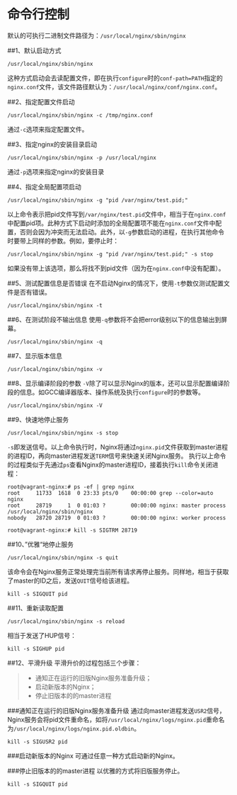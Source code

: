 # 命令行控制
默认的可执行二进制文件路径为：`/usr/local/nginx/sbin/nginx`

##1、默认启动方式

```shell
/usr/local/nginx/sbin/nginx
```
这种方式启动会去读配置文件，即在执行`configure`时的`conf-path=PATH`指定的`nginx.conf`文件，该文件路径默认为：`/usr/local/nginx/conf/nginx.conf`。

##2、指定配置文件启动

```shell
/usr/local/nginx/sbin/nginx -c /tmp/nginx.conf
```
通过`-c`选项来指定配置文件。

##3、指定nginx的安装目录启动

```shell
/usr/local/nginx/sbin/nginx -p /usr/local/nginx
```
通过`-p`选项来指定nginx的安装目录

##4、指定全局配置项启动

```shell
/usr/local/nginx/sbin/nginx -g "pid /var/nginx/test.pid;"
```
以上命令表示把pid文件写到`/var/nginx/test.pid`文件中，相当于在`nginx.conf`中配置pid项。此种方式下启动时添加的全局配置项不能在`nginx.conf`文件中配置，否则会因为冲突而无法启动。此外，以`-g`参数启动的进程，在执行其他命令时要带上同样的参数。例如，要停止时：

```shell
/usr/local/nginx/sbin/nginx -g "pid /var/nginx/test.pid;" -s stop
```
如果没有带上该选项，那么将找不到pid文件（因为在`nginx.conf`中没有配置）。

##5、测试配置信息是否错误
在不启动Nginx的情况下，使用`-t`参数仅测试配置文件是否有错误。

```shell
/usr/local/nginx/sbin/nginx -t
```

##6、在测试阶段不输出信息
使用`-q`参数将不会把error级别以下的信息输出到屏幕。

```shell
/usr/local/nginx/sbin/nginx -q
```

##7、显示版本信息

```shell
/usr/local/nginx/sbin/nginx -v
```

##8、显示编译阶段的参数
`-V`除了可以显示Nginx的版本，还可以显示配置编译阶段的信息。如GCC编译器版本、操作系统及执行`configure`时的参数等。

```shell
/usr/local/nginx/sbin/nginx -V
```

##9、快速地停止服务

```shell
/usr/local/nginx/sbin/nginx -s stop
```
`-s`即发送信号。以上命令执行时，Nginx将通过`nginx.pid`文件获取到master进程的进程ID，再向master进程发送`TERM`信号来快速关闭Nginx服务。
执行以上命令的过程类似于先通过`ps`查看Nginx的master进程ID，接着执行`kill`命令关闭进程：

```shell
root@vagrant-nginx:# ps -ef | grep nginx
root     11733  1618  0 23:33 pts/0    00:00:00 grep --color=auto nginx
root     28719     1  0 01:03 ?        00:00:00 nginx: master process /usr/local/nginx/sbin/nginx
nobody   28720 28719  0 01:03 ?        00:00:00 nginx: worker process

root@vagrant-nginx:# kill -s SIGTRM 28719
```

##10、”优雅“地停止服务

```shell
/usr/local/nginx/sbin/nginx -s quit
```
该命令会在Nginx服务正常处理完当前所有请求再停止服务。同样地，相当于获取了master的ID之后，发送`QUIT`信号给该进程。

```shell
kill -s SIGQUIT pid
```

##11、重新读取配置

```shell
/usr/local/nginx/sbin/nginx -s reload
```
相当于发送了HUP信号：

```shell
kill -s SIGHUP pid
```

##12、平滑升级
平滑升价的过程包括三个步骤：
>* 通知正在运行的旧版Nginx服务准备升级；
>* 启动新版本的Nginx；
>* 停止旧版本的的master进程

###通知正在运行的旧版Nginx服务准备升级
通过向master进程发送`USR2`信号，Nginx服务会将pid文件重命名，如将`/usr/local/nginx/logs/nginx.pid`重命名为`/usr/local/nginx/logs/nginx.pid.oldbin`。

```shell
kill -s SIGUSR2 pid
```

###启动新版本的Nginx
可通过任意一种方式启动新的Nginx。

###停止旧版本的的master进程
以优雅的方式将旧版服务停止。

```shell
kill -s SIGQUIT pid
```

